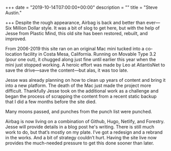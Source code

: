 +++
date = "2019-10-14T07:00:00+00:00"
description = ""
title = "Steve Austin."

+++
Despite the rough appearance, Airbag is back and better than ever—Six Million Dollar style. It was a bit of slog to get here, but with the help of Jesse from Plastic Mind, this old site has been restored, rebuilt, and improved.

From 2006-2019 this site ran on an original Mac mini tucked into a co-location facility in Costa Mesa, California. Running on Movable Type 3.2 (pour one out), it chugged along just fine until earlier this year when the mini just stopped working. A heroic effort was made by Leo at AtlantisNet to save the drive—save the content—but alas, it was too late.

Jesse was already planning on how to clean up years of content and bring it into a new platform. The death of the Mac just made the project more difficult. Thankfully Jesse took on the additional work as a challenge and began the process of scrapping the content from a recent static backup that I did a few months before the site died. 

Many moons passed, and punches from the punch list were punched.

Airbag is now living on a combination of Github, Hugo, Netlify, and Forestry. Jesse will provide details in a blog post he's writing. There is still much work to do, but that’s mostly on my plate. I’ve got a redesign and a rebrand in the works. And a bit of strategy couldn’t hurt. Having the site live now provides the much-needed pressure to get this done sooner than later.